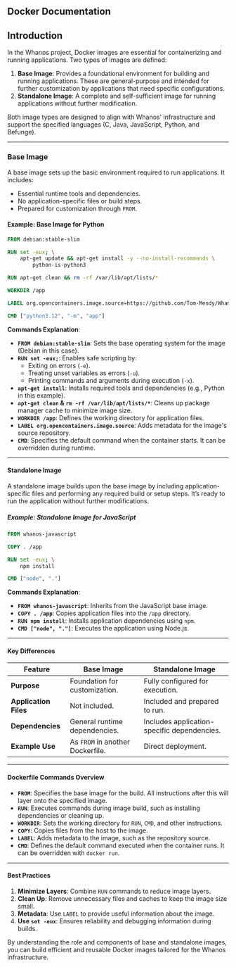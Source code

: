 ## Docker Documentation

## **Introduction**

In the Whanos project, Docker images are essential for containerizing and running applications. Two types of images are defined:

1. **Base Image**: Provides a foundational environment for building and running applications. These are general-purpose and intended for further customization by applications that need specific configurations.
2. **Standalone Image**: A complete and self-sufficient image for running applications without further modification.

Both image types are designed to align with Whanos' infrastructure and support the specified languages (C, Java, JavaScript, Python, and Befunge).

---

### **Base Image**

A base image sets up the basic environment required to run applications. It includes:

- Essential runtime tools and dependencies.
- No application-specific files or build steps.
- Prepared for customization through `FROM`.

#### **Example**: Base Image for Python

```Dockerfile
FROM debian:stable-slim

RUN set -eux; \
    apt-get update && apt-get install -y --no-install-recommends \
        python-is-python3

RUN apt-get clean && rm -rf /var/lib/apt/lists/*

WORKDIR /app

LABEL org.opencontainers.image.source=https://github.com/Tom-Mendy/Whanos

CMD ["python3.12", "-m", "app"]
```

**Commands Explanation**:

- **`FROM debian:stable-slim`**: Sets the base operating system for the image (Debian in this case).
- **`RUN set -eux;`**: Enables safe scripting by:
  - Exiting on errors (`-e`).
  - Treating unset variables as errors (`-u`).
  - Printing commands and arguments during execution (`-x`).
- **`apt-get install`**: Installs required tools and dependencies (e.g., Python in this example).
- **`apt-get clean` & `rm -rf /var/lib/apt/lists/*`**: Cleans up package manager cache to minimize image size.
- **`WORKDIR /app`**: Defines the working directory for application files.
- **`LABEL org.opencontainers.image.source`**: Adds metadata for the image's source repository.
- **`CMD`**: Specifies the default command when the container starts. It can be overridden during runtime.

---

#### **Standalone Image**

A standalone image builds upon the base image by including application-specific files and performing any required build or setup steps. It’s ready to run the application without further modifications.

##### **Example**: Standalone Image for JavaScript

```Dockerfile
FROM whanos-javascript

COPY . /app

RUN set -eux; \
    npm install

CMD ["node", "."]
```

**Commands Explanation**:

- **`FROM whanos-javascript`**: Inherits from the JavaScript base image.
- **`COPY . /app`**: Copies application files into the `/app` directory.
- **`RUN npm install`**: Installs application dependencies using `npm`.
- **`CMD ["node", "."]`**: Executes the application using Node.js.

---

#### **Key Differences**

| Feature               | Base Image                       | Standalone Image                            |
| --------------------- | -------------------------------- | ------------------------------------------- |
| **Purpose**           | Foundation for customization.    | Fully configured for execution.             |
| **Application Files** | Not included.                    | Included and prepared to run.               |
| **Dependencies**      | General runtime dependencies.    | Includes application-specific dependencies. |
| **Example Use**       | As `FROM` in another Dockerfile. | Direct deployment.                          |

---

#### **Dockerfile Commands Overview**

- **`FROM`**: Specifies the base image for the build. All instructions after this will layer onto the specified image.
- **`RUN`**: Executes commands during image build, such as installing dependencies or cleaning up.
- **`WORKDIR`**: Sets the working directory for `RUN`, `CMD`, and other instructions.
- **`COPY`**: Copies files from the host to the image.
- **`LABEL`**: Adds metadata to the image, such as the repository source.
- **`CMD`**: Defines the default command executed when the container runs. It can be overridden with `docker run`.

---

#### **Best Practices**

1. **Minimize Layers**: Combine `RUN` commands to reduce image layers.
2. **Clean Up**: Remove unnecessary files and caches to keep the image size small.
3. **Metadata**: Use `LABEL` to provide useful information about the image.
4. **Use `set -eux`**: Ensures reliability and debugging information during builds.

By understanding the role and components of base and standalone images, you can build efficient and reusable Docker images tailored for the Whanos infrastructure.
